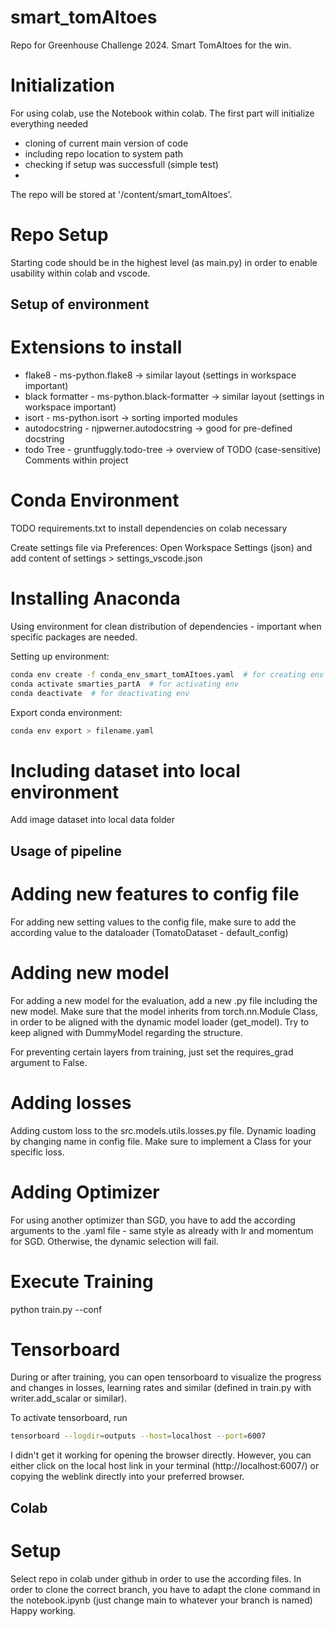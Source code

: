 # smart_tomAItoes
Repo for Greenhouse Challenge 2024. Smart TomAItoes for the win.

# Initialization
For using colab, use the Notebook within colab.
The first part will initialize everything needed
  - cloning of current main version of code
  - including repo location to system path
  - checking if setup was successfull (simple test)
  -
The repo will be stored at '/content/smart_tomAItoes'.

# Repo Setup
Starting code should be in the highest level (as main.py) in order to enable usability within colab and vscode.

## Setup of environment 
# Extensions to install
- flake8 - ms-python.flake8 -> similar layout (settings in workspace important)
- black formatter - ms-python.black-formatter -> similar layout (settings in workspace important)
- isort - ms-python.isort -> sorting imported modules
- autodocstring - njpwerner.autodocstring -> good for pre-defined docstring
- todo Tree - gruntfuggly.todo-tree -> overview of TODO (case-sensitive) Comments within project

# Conda Environment
TODO requirements.txt to install dependencies on colab necessary

Create settings file via Preferences: Open Workspace Settings (json) and add content of settings > settings_vscode.json

# Installing Anaconda
Using environment for clean distribution of dependencies - important when specific packages are needed.

Setting up environment:
```bash
conda env create -f conda_env_smart_tomAItoes.yaml  # for creating env
conda activate smarties_partA  # for activating env
conda deactivate  # for deactivating env
```

Export conda environment:
```bash
conda env export > filename.yaml
```

# Including dataset into local environment
Add image dataset into local data folder

## Usage of pipeline
# Adding new features to config file
For adding new setting values to the config file, make sure to add the according value to the dataloader (TomatoDataset - default_config)

# Adding new model
For adding a new model for the evaluation, add a new .py file including the new model. Make sure that the model inherits from torch.nn.Module Class, in order to be aligned with the dynamic model loader (get_model). Try to keep aligned with DummyModel regarding the structure.

For preventing certain layers from training, just set the requires_grad argument to False.

# Adding losses
Adding custom loss to the src.models.utils.losses.py file. Dynamic loading by changing name in config file. Make sure to implement a Class for your specific loss.

# Adding Optimizer
For using another optimizer than SGD, you have to add the according arguments to the .yaml file - same style as already with lr and momentum for SGD. Otherwise, the dynamic selection will fail.

# Execute Training
python train.py <Experimentname> --conf <path to config>

# Tensorboard
During or after training, you can open tensorboard to visualize the progress and changes in losses, learning rates and similar (defined in train.py with writer.add_scalar or similar).

To activate tensorboard, run 
```bash
tensorboard --logdir=outputs --host=localhost --port=6007
```

I didn't get it working for opening the browser directly. However, you can either click on the local host link in your terminal (http://localhost:6007/) or copying the weblink directly into your preferred browser.

## Colab
# Setup
Select repo in colab under github in order to use the according files. In order to clone the correct branch, you have to adapt the clone command in the notebook.ipynb (just change main to whatever your branch is named)
Happy working.
